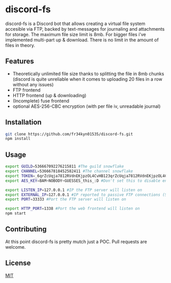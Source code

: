 # discord-fs

discord-fs is a Discord bot that allows creating a virtual file system accesible via FTP, backed by text-messages for journaling and attachments for storage. The maximum file size limit is 8mb. For bigger files i've implemented multi-part up & download. There is no limit in the amount of files in theory. 

## Features
* Theoretically unlimited file size thanks to splitting the file in 8mb chunks (discord is quite unreliable when it comes to uploading 20 files in a row without any issues)
* FTP frontend
* HTTP frontend (up & downloading)
* (Incomplete) fuse frontend
* optional AES-256-CBC encryption (with per file iv, unreadable journal)

## Installation

```bash
git clone https://github.com/fr34kyn01535/discord-fs.git
npm install
```

## Usage

```bash
export GUILD=536667092276215811 #The guild snowflake
export CHANNEL=536667818452582411 #The channel snowflake
export TOKEN=_6qrZcUqja7812RVdnEKjpzOL4CvHB123qrZcUqja7812RVdnEKjpzOL4CvHBFG #Your discord bot api token
export AES_KEY=BAM~NOBODY~GUESSES_this_:D #Don't set this to disable encryption

export LISTEN_IP=127.0.0.1 #IP the FTP server will listen on
export EXTERNAL_IP=127.0.0.1 #IP reported to passive FTP connections (Set it to your external ip)
export PORT=33333 #Port the FTP server will listen on

export HTTP_PORT=1338 #Port the web frontend will listen on
npm start
```

## Contributing
At this point discord-fs is pretty mutch just a POC.
Pull requests are welcome. 

## License
[MIT](https://choosealicense.com/licenses/mit/)
